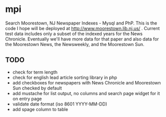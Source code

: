 mpi
===

Search Moorestown, NJ Newspaper Indexes - Mysql and PhP.  This is the
code I hope will be deployed at http://www.moorestown.lib.nj.us/ .
Current test data includes only a subset of the indexed years for the
News Chronicle.  Eventually we'll have more data for that paper and also
data for the Moorestown News, the Newsweekly, and the Moorestown Sun.

## TODO

- check for term length
- check for english lead article sorting library in php
- add checkboxes for newspapers with News Chronicle and Moorestown Sun checked by default
- add mustache for list output, no columns and search page widget for it on entry page
- validate date format (iso 8601 YYYY-MM-DD)
- add spage column to table




